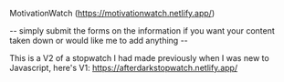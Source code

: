 MotivationWatch (https://motivationwatch.netlify.app/)

-- simply submit the forms on the information if you want your content taken down or would like me to add anything --

This is a V2 of a stopwatch I had made previously when I was new to Javascript, here's V1: https://afterdarkstopwatch.netlify.app/
